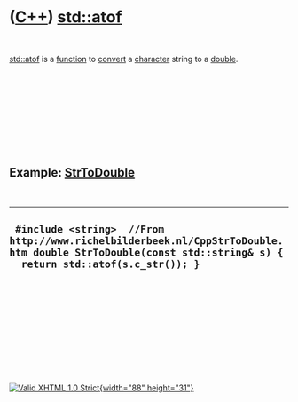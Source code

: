 



 

 

 

 

 

([C++](Cpp.htm)) [std::atof](CppAtof.htm)
=========================================

 

[std::atof](CppAtof.htm) is a [function](CppFunction.htm) to
[convert](CppConvert.htm) a [character](CppChar.htm) string to a
[double](CppDouble.htm).

 

 

 

 

 

Example: [StrToDouble](CppStrToDouble.htm)
------------------------------------------

 

  ------------------------------------------------------------------------------------------------------------------------------------------------------------
  ` #include <string>  //From http://www.richelbilderbeek.nl/CppStrToDouble.htm double StrToDouble(const std::string& s) {   return std::atof(s.c_str()); }`
  ------------------------------------------------------------------------------------------------------------------------------------------------------------

 

 

 

 

 





 

[![Valid XHTML 1.0 Strict](valid-xhtml10.png){width="88"
height="31"}](http://validator.w3.org/check?uri=referer)
